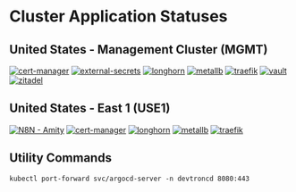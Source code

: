 # Cluster Application Statuses
## United States - Management Cluster (MGMT)
[![cert-manager](https://argocd.vng.bet/api/badge?name=cert-manager-mgmt&revision=true&showAppName=true)](https://argocd.vng.bet/applications/cert-manager-mgmt)
[![external-secrets](https://argocd.vng.bet/api/badge?name=external-secrets-mgmt&revision=true&showAppName=true)](https://argocd.vng.bet/applications/devtroncd/external-secrets-mgmt?view=tree)
[![longhorn](https://argocd.vng.bet/api/badge?name=longhorn-mgmt&revision=true&showAppName=true)](https://argocd.vng.bet/applications/longhorn-mgmt)
[![metallb](https://argocd.vng.bet/api/badge?name=metallb-mgmt&revision=true&showAppName=true)](https://argocd.vng.bet/applications/metallb-mgmt)
[![traefik](https://argocd.vng.bet/api/badge?name=traefik-mgmt&revision=true&showAppName=true)](https://argocd.vng.bet/applications/traefik-mgmt)
[![vault](https://argocd.vng.bet/api/badge?name=vault-mgmt&revision=true&showAppName=true)](https://argocd.vng.bet/applications/vault-mgmt)
[![zitadel](https://argocd.vng.bet/api/badge?name=zitadel-mgmt&revision=true&showAppName=true)](https://argocd.vng.bet/applications/zitadel-mgmt)

## United States - East 1 (USE1)
[![N8N - Amity](https://argocd.vng.bet/api/badge?name=amity-n8n-use1&revision=true&showAppName=true)](https://argocd.vng.bet/applications/amity-n8n-use1)
[![cert-manager](https://argocd.vng.bet/api/badge?name=cert-manager-use1&revision=true&showAppName=true)](https://argocd.vng.bet/applications/cert-manager-use1)
[![longhorn](https://argocd.vng.bet/api/badge?name=longhorn-use1&revision=true&showAppName=true)](https://argocd.vng.bet/applications/longhorn-use1)
[![metallb](https://argocd.vng.bet/api/badge?name=metallb-use1&revision=true&showAppName=true)](https://argocd.vng.bet/applications/metallb-use1)
[![traefik](https://argocd.vng.bet/api/badge?name=traefik-use1&revision=true&showAppName=true)](https://argocd.vng.bet/applications/traefik-use1)


## Utility Commands
`kubectl port-forward svc/argocd-server -n devtroncd 8080:443`